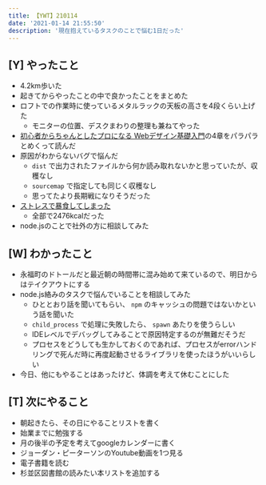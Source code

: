 ```yaml
---
title: 【YWT】210114
date: '2021-01-14 21:55:50'
description: '現在抱えているタスクのことで悩む1日だった'
---
```


## [Y] やったこと

- 4.2km歩いた
- 起きてからやったことの中で良かったことをまとめた
- ロフトでの作業時に使っているメタルラックの天板の高さを4段くらい上げた
  - モニターの位置、デスクまわりの整理も兼ねてやった
- [初心者からちゃんとしたプロになる Webデザイン基礎入門](https://github.com/LeeDDHH/book-output/blob/main/%E5%88%9D%E5%BF%83%E8%80%85%E3%81%8B%E3%82%89%E3%81%A1%E3%82%83%E3%82%93%E3%81%A8%E3%81%97%E3%81%9F%E3%83%97%E3%83%AD%E3%81%AB%E3%81%AA%E3%82%8B_Web%E3%83%87%E3%82%B6%E3%82%A4%E3%83%B3%E5%9F%BA%E7%A4%8E%E5%85%A5%E9%96%80/list.md)の4章をパラパラとめくって読んだ
- 原因がわからないバグで悩んだ
  - `dist` で出力されたファイルから何か読み取れないかと思っていたが、収穫なし
  - `sourcemap` で指定しても同じく収穫なし
  - 思ってたより長期戦になりそうだった
- [ストレスで暴食してしまった](https://twitter.com/camomile_cafe/status/1349667702026092546?s=20)
  - 全部で2476kcalだった
- node.jsのことで社外の方に相談してみた

## [W] わかったこと

- 永福町のドトールだと最近朝の時間帯に混み始めて来ているので、明日からはテイクアウトにする
- node.js絡みのタスクで悩んでいることを相談してみた
  - ひととおり話を聞いてもらい、 `npm` のキャッシュの問題ではないかという話を聞いた
  - `child_process` で処理に失敗したら、 `spawn` あたりを使うらしい
  - IDEレベルでデバッグしてみることで原因特定するのが無難だそうだ
  - プロセスをどうしても生かしておくのであれば、プロセスがerrorハンドリングで死んだ時に再度起動させるライブラリを使ったほうがいいらしい
- 今日、他にもやることはあったけど、体調を考えて休むことにした

## [T] 次にやること

- 朝起きたら、その日にやることリストを書く
- 始業までに勉強する
- 月の後半の予定を考えてgoogleカレンダーに書く
- ジョーダン・ピーターソンのYoutube動画を1つ見る
- 電子書籍を読む
- 杉並区図書館の読みたい本リストを追加する
